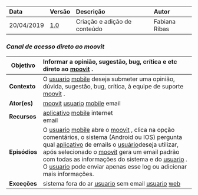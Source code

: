 |Data|Versão|Descrição|Autor|
|:---|:---|:---|:---|
|20/04/2019|[1.0](https://github.com/Andre-Eduardo/2019.1-Requisitos-Moovit/tree/master/cenarios/versao%20cenarios%201.0)|Criação e adição de conteúdo|Fabiana Ribas|


### ***<a name="Canal De Acesso Direto Ao Moovit">Canal de acesso direto ao moovit</a>***

|**Objetivo**|Informar a opinião, sugestão, bug, crítica e etc direto ao [moovit](https://github.com/Andre-Eduardo/2019.1-Requisitos-Moovit/wiki/L38---moovit) . |
|--|:--|
|**Contexto**|O [usuario](https://github.com/Andre-Eduardo/2019.1-Requisitos-Moovit/wiki/L65-Usu%C3%A1rio) [mobile](https://github.com/Andre-Eduardo/2019.1-Requisitos-Moovit/wiki/L03---aplica%C3%A7ao-mobile) deseja submeter uma opinião, dúvida, sugestão, bug, crítica, à equipe de suporte [moovit](https://github.com/Andre-Eduardo/2019.1-Requisitos-Moovit/wiki/L38---moovit) . |
|**Ator(es)**|[moovit](https://github.com/Andre-Eduardo/2019.1-Requisitos-Moovit/wiki/L38---moovit) [usuario](https://github.com/Andre-Eduardo/2019.1-Requisitos-Moovit/wiki/L65-Usu%C3%A1rio) [mobile](https://github.com/Andre-Eduardo/2019.1-Requisitos-Moovit/wiki/L03---aplica%C3%A7ao-mobile) email |
|**Recursos**|[aplicativo](https://github.com/Andre-Eduardo/2019.1-Requisitos-Moovit/wiki/L03---aplica%C3%A7ao-mobile) [mobile](https://github.com/Andre-Eduardo/2019.1-Requisitos-Moovit/wiki/L03---aplica%C3%A7ao-mobile) internet<br>email |
|**Episódios**|O [usuario](https://github.com/Andre-Eduardo/2019.1-Requisitos-Moovit/wiki/L65-Usu%C3%A1rio) [mobile](https://github.com/Andre-Eduardo/2019.1-Requisitos-Moovit/wiki/L03---aplica%C3%A7ao-mobile) abre o [moovit](https://github.com/Andre-Eduardo/2019.1-Requisitos-Moovit/wiki/L38---moovit) , clica na opção comentários, o sistema (Android ou IOS) pergunta qual [aplicativo](https://github.com/Andre-Eduardo/2019.1-Requisitos-Moovit/wiki/L03---aplica%C3%A7ao-mobile) de emails o [usuário](https://github.com/Andre-Eduardo/2019.1-Requisitos-Moovit/wiki/L65-Usu%C3%A1rio)deseja utilizar, após selecionado o [moovit](https://github.com/Andre-Eduardo/2019.1-Requisitos-Moovit/wiki/L38---moovit) gera um email padrão com todas as informações do sistema e do [usuario](https://github.com/Andre-Eduardo/2019.1-Requisitos-Moovit/wiki/L65-Usu%C3%A1rio) . O [usuario](https://github.com/Andre-Eduardo/2019.1-Requisitos-Moovit/wiki/L65-Usu%C3%A1rio) pode enviar apenas esse log ou adicionar mais informações. |
|**Exceções**|sistema fora do ar [usuario](https://github.com/Andre-Eduardo/2019.1-Requisitos-Moovit/wiki/L65-Usu%C3%A1rio) sem email [usuario](https://github.com/Andre-Eduardo/2019.1-Requisitos-Moovit/wiki/L65-Usu%C3%A1rio) [web](https://github.com/Andre-Eduardo/2019.1-Requisitos-Moovit/wiki/L04--Aplica%C3%A7%C3%A3o-Web) |
<br><br>